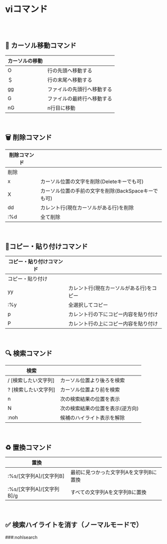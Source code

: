 # viコマンド
<br>
<br>

## 🧭 カーソル移動コマンド

| カーソルの移動 |  |
|--|--|
| O | 行の先頭へ移動する |
| ＄| 行の末尾へ移動する |
| gg | ファイルの先頭行へ移動する |
| G | ファイルの最終行へ移動する |
| nG | n行目に移動 |

<br>

## 🗑️ 削除コマンド

| 削除コマンド |  |
|---|---|
| 削除 | |	
| x	| カーソル位置の文字を削除(Deleteキーでも可) |
| X | カーソル位置の手前の文字を削除(BackSpaceキーでも可) |
| dd |カレント行(現在カーソルがある行)を削除 |
| :%d | 全て削除 |

<br>


 ## 📝コピー・貼り付けコマンド
 
| コピー・貼り付けコマンド |  |
|----|-----|
| コピー・貼り付け |  |	
| yy | カレント行(現在カーソルがある行)をコピー |
| :%y	| 全選択してコピー |
| p	| カレント行の下にコピー内容を貼り付け |
| P | カレント行の上にコピー内容を貼り付け |

<br>

## 🔍 検索コマンド


| 検索 |  |	
|------|------|
| / [検索したい文字列]	| カーソル位置より後ろを検索 |
| ? [検索したい文字列] | カーソル位置より前を検索 |
| n	| 次の検索結果の位置を表示 |
| N	| 次の検索結果の位置を表示(逆方向) |
| :noh | 候補のハイライト表示を解除 |

<br>

## ♻️ 置換コマンド
| 置換 |  |
|-------|-------|
| :%s/[文字列A]/[文字列B] | 最初に見つかった文字列Aを文字列Bに置換 |
| :%s/[文字列A]/[文字列B]/g | すべての文字列Aを文字列Bに置換 |

<br>

## ✅ 検索ハイライトを消す（ノーマルモードで）
###:nohlsearch
